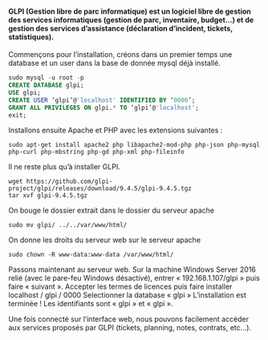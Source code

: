 #### GLPI (Gestion libre de parc informatique) est un logiciel libre de gestion des services informatiques (gestion de parc, inventaire, budget…) et de gestion des services d’assistance (déclaration d’incident, tickets, statistiques).

Commençons pour l’installation, créons dans un premier temps une database et un user dans la base de donnée mysql déjà installé.

```sql
sudo mysql -u root -p
CREATE DATABASE glpi;
USE glpi;
CREATE USER ‘glpi’@'localhost' IDENTIFIED BY ‘0000’;
GRANT ALL PRIVILEGES ON glpi.* TO ‘glpi’@'localhost';
exit;
```

Installons ensuite Apache et PHP avec les extensions suivantes :

```
sudo apt-get install apache2 php libapache2-mod-php php-json php-mysql php-curl php-mbstring php-gd php-xml php-fileinfo 
```

Il ne reste plus qu’à installer GLPI.

```
wget https://github.com/glpi-project/glpi/releases/download/9.4.5/glpi-9.4.5.tgz
tar xvf glpi-9.4.5.tgz
```

On bouge le dossier extrait dans le dossier du serveur apache

```
sudo mv glpi/ ../../var/www/html/
```

On donne les droits du serveur web sur le serveur apache

```
sudo chown -R www-data:www-data /var/www/html/
```

Passons maintenant au serveur web. Sur la machine Windows Server 2016 relié (avec le pare-feu Windows désactivé), entrer « 192.168.1.107/glpi » puis faire « suivant ».
Accepter les termes de licences puis faire installer
localhost / glpi / 0000
Selectionner la database « glpi »
L’installation est terminée ! Les identifiants sont « glpi » et « glpi ».

Une fois connecté sur l’interface web, nous pouvons facilement accéder aux services proposés par GLPI (tickets, planning, notes, contrats, etc…).

